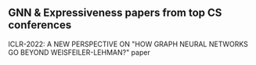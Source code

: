 ## GNN & Expressiveness papers from top CS conferences

ICLR-2022: A NEW PERSPECTIVE ON "HOW GRAPH NEURAL NETWORKS GO BEYOND WEISFEILER-LEHMAN?" paper
